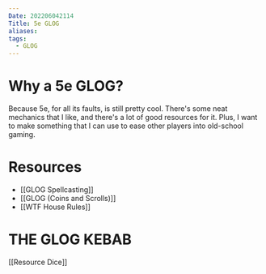 ```yaml
---
Date: 202206042114
Title: 5e GLOG
aliases: 
tags:
  - GLOG
---
```

# Why a 5e GLOG?
Because 5e, for all its faults, is still pretty cool. There's some neat mechanics that I like, and there's a lot of good resources for it. Plus, I want to make something that I can use to ease other players into old-school gaming.

# Resources
- [[GLOG Spellcasting]]
- [[GLOG (Coins and Scrolls)]]
- [[WTF House Rules]]

# THE GLOG KEBAB
 [[Resource Dice]]
